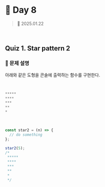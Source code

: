 # 🌻 Day 8

> 📅 2025.01.22

<br>

## Quiz 1. Star pattern 2

### 📍 문제 설명

아래와 같은 도형을 콘솔에 출력하는 함수를 구현한다.

<br>

```javascript
*****
****
***
**
*
```

<br>

```javascript
const star2 = (n) => {
  // do something
};

star2(5);
/*
 *****
 ****
 ***
 **
 *
 */
```
